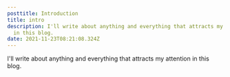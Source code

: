 ```yaml
---
posttitle: Introduction
title: intro
description: I'll write about anything and everything that attracts my attention
  in this blog.
date: 2021-11-23T08:21:08.324Z
---
```

I'll write about anything and everything that attracts my attention in this blog.